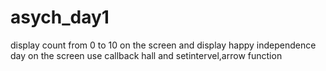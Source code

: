 # asych_day1
display count from 0 to 10 on the screen and display happy independence day on the screen
use callback hall and setintervel,arrow function
